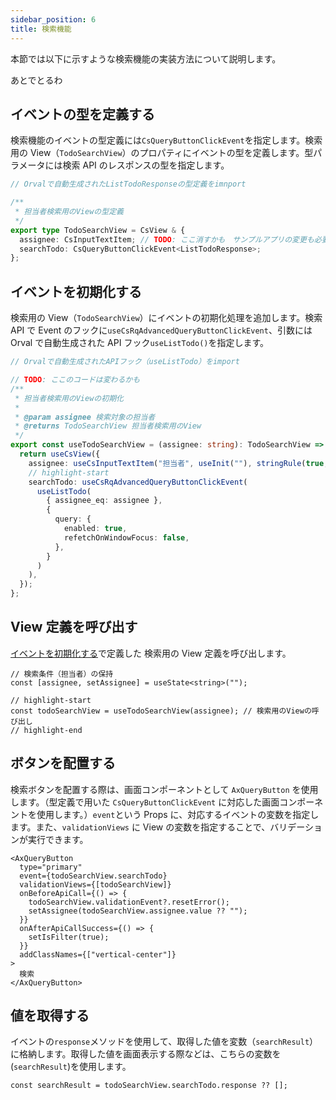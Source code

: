```yaml
---
sidebar_position: 6
title: 検索機能
---
```


本節では以下に示すような検索機能の実装方法について説明します。

あとでとるわ

## イベントの型を定義する

検索機能のイベントの型定義には`CsQueryButtonClickEvent`を指定します。検索用の View（`TodoSearchView`）のプロパティにイベントの型を定義します。型パラメータには検索 API のレスポンスの型を指定します。

```ts title="src/app/todo/page.view.ts"
// Orvalで自動生成されたListTodoResponseの型定義をimnport

/**
 * 担当者検索用のViewの型定義
 */
export type TodoSearchView = CsView & {
  assignee: CsInputTextItem; // TODO: ここ消すかも　サンプルアプリの変更も必要
  searchTodo: CsQueryButtonClickEvent<ListTodoResponse>;
};
```

## イベントを初期化する

検索用の View（`TodoSearchView`）にイベントの初期化処理を追加します。検索 API で Event のフックに`useCsRqAdvancedQueryButtonClickEvent`、引数には Orval で自動生成された API フック`useListTodo()`を指定します。

```ts title="src/app/todo/page.view.ts"
// Orvalで自動生成されたAPIフック（useListTodo）をimport

// TODO: ここのコードは変わるかも
/**
 * 担当者検索用のViewの初期化
 *
 * @param assignee 検索対象の担当者
 * @returns TodoSearchView 担当者検索用のView
 */
export const useTodoSearchView = (assignee: string): TodoSearchView => {
  return useCsView({
    assignee: useCsInputTextItem("担当者", useInit(""), stringRule(true, 1, 20), RW.Editable, "検索する担当者を入力してください"),
    // highlight-start
    searchTodo: useCsRqAdvancedQueryButtonClickEvent(
      useListTodo(
        { assignee_eq: assignee },
        {
          query: {
            enabled: true,
            refetchOnWindowFocus: false,
          },
        }
      )
    ),
  });
};
```

## View 定義を呼び出す

[イベントを初期化する](./search-feature.md#イベントを初期化する)で定義した 検索用の View 定義を呼び出します。

```tsx title="src/app/todo/page.tsx"
// 検索条件（担当者）の保持
const [assignee, setAssignee] = useState<string>("");

// highlight-start
const todoSearchView = useTodoSearchView(assignee); // 検索用のViewの呼び出し
// highlight-end
```

## ボタンを配置する

検索ボタンを配置する際は、画面コンポーネントとして `AxQueryButton` を使用します。（型定義で用いた `CsQueryButtonClickEvent` に対応した画面コンポーネントを使用します。）`event`という Props に、対応するイベントの変数を指定します。また、`validationViews` に View の変数を指定することで、バリデーションが実行できます。

```tsx title="src/app/todo/page.tsx"
<AxQueryButton
  type="primary"
  event={todoSearchView.searchTodo}
  validationViews={[todoSearchView]}
  onBeforeApiCall={() => {
    todoSearchView.validationEvent?.resetError();
    setAssignee(todoSearchView.assignee.value ?? "");
  }}
  onAfterApiCallSuccess={() => {
    setIsFilter(true);
  }}
  addClassNames={["vertical-center"]}
>
  検索
</AxQueryButton>
```

## 値を取得する

イベントの`response`メソッドを使用して、取得した値を変数（`searchResult`）に格納します。取得した値を画面表示する際などは、こちらの変数を(`searchResult`)を使用します。

```tsx title="src/app/page.tsx"
const searchResult = todoSearchView.searchTodo.response ?? [];
```
